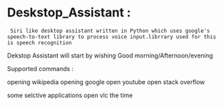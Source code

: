 # Deskstop_Assistant  :
     Siri like desktop assistant written in Python which uses google's speech-to-text library to process voice input.librrary used for this is speech recognition
 
Dekstop Assistant will start by wishing Good morning/Afternoon/evening

Supported commands :

opening wikipedia
opening google
open youtube
open stack overflow

some selctive applications
open vlc
the time
